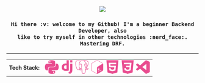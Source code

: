 <p align="center"><img src="https://media.giphy.com/media/2HEAHnj8FOmL6/giphy.gif"><p>

<h4 align="center">
  <samp>
    Hi there :v: welcome to my Github! I'm a beginner Backend Developer, also<br>like to try myself in other technologies :nerd_face:. Mastering DRF.
  </samp>
</h4>

--------------------------------------------------------------------------------------

<table align="center" border="0">
  <tr>
    <td valign="middle">
      <strong>Tech Stack:</strong>
    </td>  
    <td valign="middle">
    <img width="36" src="https://github.com/Tvo-Po/Tvo-Po/blob/main/assets/icons/python.svg">
    <img width="36" src="https://github.com/Tvo-Po/Tvo-Po/blob/main/assets/icons/django.svg">
    <img width="36" src="https://github.com/Tvo-Po/Tvo-Po/blob/main/assets/icons/postgresql.svg">
    <img width="36" src="https://github.com/Tvo-Po/Tvo-Po/blob/main/assets/icons/gnubash.svg">
    <img width="36" src="https://github.com/Tvo-Po/Tvo-Po/blob/main/assets/icons/html5.svg">
    <img width="36" src="https://github.com/Tvo-Po/Tvo-Po/blob/main/assets/icons/css3.svg">
    <img width="36" src="https://github.com/Tvo-Po/Tvo-Po/blob/main/assets/icons/visualstudiocode.svg">
    </td>
  </tr>  
</table>
